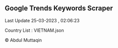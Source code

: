 

## Google Trends Keywords Scraper 
 
Last Update 25-03-2023 , 02:06:23

Country List :
VIETNAM.json



© Abdul Muttaqin 
